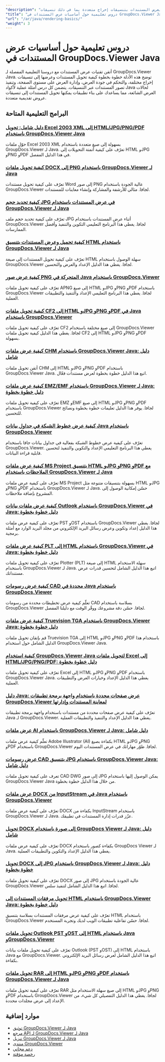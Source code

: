 ```yaml
---
"description": "دروس تعليمية كاملة لعرض المستندات بتنسيقات إخراج متعددة بما في ذلك تنسيقات HTML وPDF والصور باستخدام GroupDocs.Viewer لـ Java."
"title": "دروس تعليمية حول أساسيات عرض المستندات في GroupDocs.Viewer Java"
"url": "/ar/java/rendering-basics/"
"weight": 3
---
```


# دروس تعليمية حول أساسيات عرض المستندات في GroupDocs.Viewer Java

أتقن تقنيات عرض المستندات مع دروسنا التعليمية المفصلة لـ GroupDocs.Viewer Java. توضح هذه الأدلة خطوة بخطوة كيفية تحويل المستندات وعرضها إلى تنسيقات إخراج مختلفة، والتحكم في جودة العرض، وإدارة العرض على مستوى الصفحة، وتنفيذ تصور المستندات عبر التنسيقات. يتضمن كل درس أمثلة عملية لأكواد Java لحالات العرض الشائعة، مما يساعدك على بناء تطبيقات يمكنها تحويل المستندات إلى تنسيقات عروض تقديمية متعددة.

## البرامج التعليمية المتاحة

### [دليل شامل: تحويل Excel 2003 XML إلى HTML/JPG/PNG/PDF باستخدام GroupDocs.Viewer Java](./groupdocs-viewer-java-excel-2003-xml-conversion/)
حوّل ملفات Excel 2003 XML بسهولة إلى صيغ متعددة باستخدام GroupDocs.Viewer لـ Java. تعرّف على كيفية أتمتة التحويلات إلى HTML وJPG وPNG وPDF في هذا الدليل المفصل.

### [كيفية تحويل ملفات DOCX إلى PNG باستخدام GroupDocs.Viewer لـ Java](./render-docx-png-groupdocs-viewer-java/)
تعرّف على كيفية تحويل مستندات Word إلى صور PNG عالية الجودة باستخدام GroupDocs.Viewer لجافا. مثالي للأرشفة والمشاركة وإنشاء معاينات للمستندات.

### [كيفية تحديد حجم JPG في عرض المستندات باستخدام GroupDocs.Viewer لـ Java](./groupdocs-viewer-java-limit-jpg-size-rendering/)
تعرّف على كيفية تحديد حجم ملف JPG أثناء عرض المستندات باستخدام GroupDocs.Viewer لجافا. يغطي هذا البرنامج التعليمي التكوين والتنفيذ وأفضل الممارسات.

### [كيفية تحميل وعرض المستندات بتنسيق HTML باستخدام GroupDocs.Viewer لـ Java](./groupdocs-viewer-java-html-rendering/)
تعرّف على كيفية تحويل المستندات إلى صيغة HTML سهلة الوصول باستخدام GroupDocs.Viewer لجافا. يغطي هذا الدليل الإعداد والعرض والتحسين.

### [كيفية عرض صور PNG المتحركة في Java باستخدام GroupDocs.Viewer](./render-apng-groupdocs-viewer-java/)
تعرّف على كيفية تحويل ملفات APNG إلى صيغ HTML وJPG وPNG وPDF باستخدام GroupDocs.Viewer لجافا. يغطي هذا البرنامج التعليمي الإعداد والتنفيذ والتطبيقات العملية.

### [كيفية تحويل ملفات CF2 إلى HTML وJPG وPNG وPDF في Java باستخدام GroupDocs.Viewer](./render-cf2-files-groupdocs-java/)
تعرّف على كيفية تحويل ملفات CF2 إلى صيغ مختلفة باستخدام GroupDocs.Viewer لجافا. يغطي هذا الدليل كيفية تحويل ملفات CF2 إلى HTML وJPG وPNG وPDF بسهولة.

### [كيفية عرض ملفات CHM باستخدام GroupDocs.Viewer Java: دليل شامل](./render-chm-groupdocs-viewer-java/)
أتقن تحويل ملفات CHM إلى HTML وJPG وPNG وPDF باستخدام GroupDocs.Viewer Java. اتبع هذا الدليل خطوة بخطوة لعرض مستندات فعّال.

### [كيفية عرض ملفات EMZ/EMF باستخدام GroupDocs.Viewer لـ Java: دليل خطوة بخطوة](./render-emz-emf-groupdocs-viewer-java/)
تعرّف على كيفية تحويل ملفات EMZ وEMF إلى صيغ HTML وJPG وPNG وPDF باستخدام GroupDocs.Viewer لجافا. يوفر هذا الدليل تعليمات خطوة بخطوة ونصائح للتحسين.

### [كيفية عرض خطوط الشبكة في جداول بيانات Java باستخدام GroupDocs.Viewer](./render-grid-lines-java-spreadsheets-groupdocs-viewer/)
تعرّف على كيفية عرض خطوط الشبكة بفعالية في جداول بيانات جافا باستخدام GroupDocs.Viewer. يغطي هذا البرنامج التعليمي الإعداد والتكوين والتنفيذ لتحسين قابلية قراءة البيانات.

### [كيفية عرض ملفات MS Project بتنسيق HTML وJPG وPNG وPDF مع الملاحظات باستخدام GroupDocs.Viewer لـ Java](./render-ms-project-html-jpg-png-pdf-notes-groupdocs-java/)
تعرّف على كيفية عرض ملفات MS Project بسهولة بتنسيقات متنوعة مثل HTML وJPG وPNG وPDF باستخدام GroupDocs.Viewer لـ Java. حسّن إمكانية الوصول إلى المشروع بإضافة ملاحظات.

### [كيفية عرض ملفات بيانات Outlook باستخدام GroupDocs.Viewer في Java: دليل خطوة بخطوة](./rendering-outlook-data-files-groupdocs-viewer-java/)
تعرّف على كيفية عرض ملفات PST وOST باستخدام GroupDocs.Viewer لجافا. يغطي هذا الدليل إعداد وتكوين وعرض رسائل البريد الإلكتروني من مجلد البريد الوارد مع أمثلة برمجية.

### [كيفية عرض ملفات PLT إلى HTML باستخدام GroupDocs.Viewer في Java: دليل خطوة بخطوة](./render-plt-files-html-groupdocs-viewer-java/)
تعرّف على كيفية تحويل ملفات Plotter (PLT) إلى صيغة HTML سهلة الاستخدام باستخدام GroupDocs.Viewer لـ Java. اتبع هذا الدليل الشامل لتحسين قدرات عرض مستنداتك.

### [كيفية عرض رسومات CAD محددة في Java باستخدام GroupDocs.Viewer](./render-cad-groupdocs-viewer-java/)
تعلّم كيفية عرض تخطيطات محددة من رسومات CAD بسلاسة باستخدام GroupDocs.Viewer لجافا. حسّن دقة مشروعك ووفّر الوقت مع دليلنا المفصل.

### [كيفية عرض ملفات Truevision TGA باستخدام GroupDocs.Viewer Java: دليل خطوة بخطوة](./render-tga-files-groupdocs-viewer-java-guide/)
قم بإتقان تحويل ملفات Truevision TGA إلى HTML وJPG وPNG وPDF باستخدام هذا الدليل الشامل حول استخدام GroupDocs.Viewer Java.

### [كيفية استخدام GroupDocs.Viewer Java لتحويل ملفات Excel إلى HTML/JPG/PNG/PDF: دليل خطوة بخطوة](./groupdocs-viewer-java-excel-to-html-jpg-png-pdf/)
تعرّف على كيفية تحويل ملفات Excel إلى HTML وJPG وPNG وPDF باستخدام GroupDocs.Viewer Java. يغطي هذا الدليل الإعداد وخيارات العرض والتطبيقات العملية.

### [دليل Java: عرض صفحات محددة باستخدام واجهة برمجة تطبيقات GroupDocs.Viewer لمعاينة المستندات وإدارتها](./java-groupdocs-viewer-render-pages-api-tutorial/)
تعرّف على كيفية عرض صفحات محددة من مستندات باستخدام واجهة برمجة تطبيقات Java لـ GroupDocs.Viewer. يغطي هذا الدليل الإعداد والتنفيذ والتطبيقات العملية.

### [عرض ملفات AI باستخدام GroupDocs.Viewer لـ Java: دليل شامل](./render-ai-files-groupdocs-viewer-java/)
تعلّم كيفية عرض ملفات Adobe Illustrator (AI) بكفاءة بصيغ HTML وJPG وPNG وPDF باستخدام GroupDocs.Viewer لجافا. طوّر مهاراتك في عرض المستندات اليوم.

### [عرض رسومات CAD بتنسيق JPG باستخدام GroupDocs.Viewer Java: دليل شامل](./render-cad-drawings-jpg-groupdocs-viewer-java/)
تعرف على كيفية تحويل ملفات CAD DWG إلى صور JPG يمكن الوصول إليها باستخدام GroupDocs.Viewer Java من خلال هذا الدليل خطوة بخطوة.

### [عرض ملفات DOCX من InputStream في Java باستخدام GroupDocs.Viewer](./render-docx-from-inputstream-groupdocs-viewer-java/)
تعرّف على كيفية عرض ملفات DOCX بكفاءة من InputStream باستخدام GroupDocs.Viewer لـ Java. عزّز قدرات إدارة المستندات في تطبيقك.

### [تحويل DOCX إلى صورة باستخدام GroupDocs Viewer لـ Java: دليل شامل](./groupdocs-viewer-java-render-docx-to-image/)
تعرّف على كيفية عرض ملفات DOCX بكفاءة كصور باستخدام GroupDocs Viewer لـ Java. يغطي هذا الدليل الإعداد والتكوين والتطبيقات العملية.

### [تحويل DOCX إلى JPG باستخدام GroupDocs.Viewer لـ Java: دليل خطوة بخطوة](./render-docx-to-jpg-groupdocs-viewer-java/)
تعرّف على كيفية تحويل ملفات DOCX إلى صور JPG عالية الجودة باستخدام GroupDocs.Viewer لجافا. اتبع هذا الدليل الشامل لتنفيذ سلس.

### [تحويل مرفقات المستندات إلى HTML باستخدام GroupDocs.Viewer Java: دليل خطوة بخطوة](./render-document-attachments-html-groupdocs-viewer-java/)
تعرّف على كيفية عرض مرفقات المستندات بسلاسة بتنسيق HTML باستخدام GroupDocs.Viewer لجافا. حسّن تفاعلية تطبيقات الويب لديك وتجربة المستخدم.

### [تحويل ملفات Outlook PST وOST إلى HTML باستخدام Java وGroupDocs.Viewer](./render-outlook-data-html-groupdocs-java/)
تعرّف على كيفية تحويل ملفات بيانات Outlook (PST وOST) إلى HTML باستخدام Java مع GroupDocs.Viewer. اتبع هذا الدليل الشامل لعرض رسائل البريد الإلكتروني بكفاءة.

### [تحويل ملفات RAR إلى HTML وJPG وPNG وPDF باستخدام GroupDocs.Viewer لـ Java](./render-rar-files-groupdocs-viewer-java/)
تعرّف على كيفية تحويل ملفات RAR إلى صيغ سهلة الاستخدام مثل HTML وJPG وPNG وPDF باستخدام GroupDocs.Viewer لجافا. يغطي هذا الدليل التفصيلي كل شيء، من الإعداد إلى عرض مجلدات محددة.

## موارد إضافية

- [توثيق GroupDocs.Viewer لـ Java](https://docs.groupdocs.com/viewer/java/)
- [مرجع API لـ GroupDocs.Viewer لـ Java](https://reference.groupdocs.com/viewer/java/)
- [تنزيل GroupDocs.Viewer لـ Java](https://releases.groupdocs.com/viewer/java/)
- [منتدى GroupDocs.Viewer](https://forum.groupdocs.com/c/viewer/9)
- [دعم مجاني](https://forum.groupdocs.com/)
- [رخصة مؤقتة](https://purchase.groupdocs.com/temporary-license/)